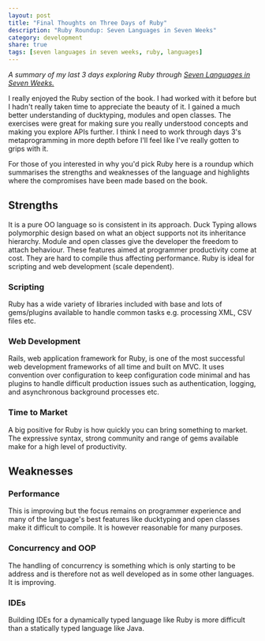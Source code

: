 ```yaml
---
layout: post
title: "Final Thoughts on Three Days of Ruby"
description: "Ruby Roundup: Seven Languages in Seven Weeks"
category: development
share: true
tags: [seven languages in seven weeks, ruby, languages]
---
```


*A summary of my last 3 days exploring Ruby through <a href="http://pragprog.com/book/btlang/seven-languages-in-seven-weeks" target="_blank">Seven Languages in Seven Weeks.</a>* 

I really enjoyed the Ruby section of the book. I had worked with it before but I hadn't really taken time to appreciate the beauty of it. I gained a much better understanding of ducktyping, modules  and open classes. The exercises were great for making sure you really understood concepts and making you explore APIs further. I think I need to work through days 3's metaprogramming in more depth before I'll feel like I've really gotten to grips with it.

For those of you interested in why you'd pick Ruby here is a roundup which summarises the strengths and weaknesses of the language and highlights where the compromises have been made based on the book. 

## Strengths

It is a pure OO language so is consistent in its approach. Duck Typing allows polymorphic design based on what an object supports not its inheritance hierarchy. Module and open classes give the developer the freedom to attach behaviour. These features aimed at programmer productivity come at cost. They are hard to compile thus affecting performance. Ruby is ideal for scripting and web development (scale dependent).

### Scripting 

Ruby has a wide variety of libraries included with base and lots of gems/plugins available to handle common tasks e.g. processing XML, CSV files etc. 

### Web Development 

Rails, web application framework for Ruby, is one of the most successful web development frameworks of all time and built on MVC. It uses convention over configuration to keep configuration code minimal and has plugins to handle difficult production issues such as authentication, logging, and asynchronous background processes etc. 

### Time to Market

A big positive for Ruby is how quickly you can bring something to market. The expressive syntax, strong community and range of gems available make for a high level of productivity. 

## Weaknesses 

### Performance 

This is improving but the focus remains on programmer experience and many of the language's best features like ducktyping and open classes make it difficult to compile. It is however reasonable for many purposes. 

### Concurrency and OOP 

The handling of concurrency is something which is only starting to be address and is therefore not as well developed as in some other languages. It is improving. 

### IDEs 

Building IDEs for a dynamically typed language like Ruby is more difficult than a statically typed language like Java. 



